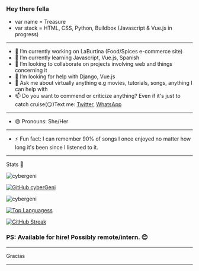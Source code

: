 ### Hey there fella

- var name = Treasure
- var stack = HTML, CSS, Python, Buildbox (Javascript & Vue.js in progress)

***
- 🔭 I’m currently working on LaBurtina (Food/Spices e-commerce site)
- 🌱 I’m currently learning Javascript, Vue.js, Spanish
- 👯 I’m looking to collaborate on projects involving web and things concerning it
- 🤔 I’m looking for help with Django, Vue.js
- 💬 Ask me about virtually anything e.g movies, tutorials, songs, anything I can help with
- 📫 Do you want to commend or criticize anything? Even if it's just to catch cruise(😏)Text me: [Twitter](https://twitter.com/cybergenie_), [WhatsApp](https://wa.me/2349098746099?text=Hi%20Treasure,%20I%20found%20your%20link%20on%20your%20GitHub%20profile,%20care%20for%20a%20little%20chit-chat?%20My%20name%20is%20%20)
***
- 😄 Pronouns: She/Her
***
- ⚡ Fun fact: I can remember 90% of songs I once enjoyed no matter how long it's been since I listened to it.
***
Stats 🤩

  <img src="https://komarev.com/ghpvc/?username=cybergeni" alt="cybergeni" />

  [![GitHub cyberGeni](https://img.shields.io/github/followers/cybergeni?label=follow&style=social)](https://github.com/cybergeni)

  <img src="https://github-readme-stats.vercel.app/api?username=cybergeni&show_icons=true&theme=solarized-dark&hide_border=true" alt="cybergeni" />


  [![Top Languagess](https://github-readme-stats.vercel.app/api/top-langs/?username=cybergeni&layout=compact&theme=solarized-dark&hide_border=true)](https://github.com/cybergeni/)

  [![GitHub Streak](http://github-readme-streak-stats.herokuapp.com?user=CyberGeni&show_icons=true&theme=solarized-dark&hide_border=true&date_format=M%20j%5B%2C%20Y%5D)](https://git.io/streak-stats)

### PS: Available for hire! Possibly remote/intern. 😊

***

Gracias

***

